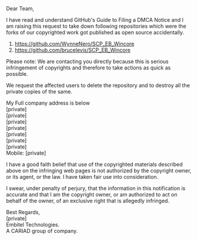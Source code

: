 Dear Team,

I have read and understand GitHub's Guide to Filing a DMCA Notice and I am raising this request to take down following repositories which were the forks of our copyrighted work got published as open source accidentally.  
1) https://github.com/WynneNero/SCP_EB_Wincore  
2) https://github.com/brucelevis/SCP_EB_Wincore

Please note: We are contacting you directly because this is serious infringement of copyrights and therefore to take actions as quick as possible.

We request the affected users to delete the repository and to destroy all the private copies of the same.

My Full company address is below  
[private]  
[private]  
[private]  
[private]  
[private]  
[private]  
[private]  
Mobile: [private]  

I have a good faith belief that use of the copyrighted materials described above on the infringing web pages is not authorized by the copyright owner, or its agent, or the law. I have taken fair use into consideration.

I swear, under penalty of perjury, that the information in this notification is accurate and that I am the copyright owner, or am authorized to act on behalf of the owner, of an exclusive right that is allegedly infringed.

Best Regards,  
[private]  
Embitel Technologies.  
A CARIAD group of company.
